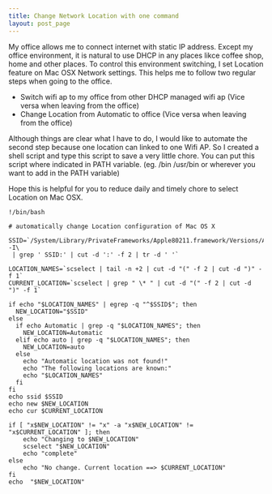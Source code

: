```yaml
---
title: Change Network Location with one command
layout: post_page
---
```


My office allows me to connect internet with static IP address. Except my office environment, it is natural to use DHCP in any places likce coffee shop, home and other places. To control this environment switching, I set Location feature on Mac OSX Network settings. This helps me to follow two regular steps when going to the office. 
* Switch wifi ap to my office  from other DHCP managed wifi ap (Vice versa when leaving from the office)
* Change Location from Automatic to office (Vice versa when leaving from the office)

Although things are clear what I have to do, I would like to automate the second step because one location can linked to one Wifi AP. So I created a shell script and type this script to save a very little chore. You can put this script where indicated in PATH variable. (eg. /bin /usr/bin or wherever you want to add in the PATH variable)


Hope this is helpful for you to reduce daily and timely chore to select Location on Mac OSX.

```
!/bin/bash

# automatically change Location configuration of Mac OS X 

SSID=`/System/Library/PrivateFrameworks/Apple80211.framework/Versions/A/Resources/airport -I\
 | grep ' SSID:' | cut -d ':' -f 2 | tr -d ' '`

LOCATION_NAMES=`scselect | tail -n +2 | cut -d "(" -f 2 | cut -d ")" -f 1`
CURRENT_LOCATION=`scselect | grep " \* " | cut -d "(" -f 2 | cut -d ")" -f 1`

if echo "$LOCATION_NAMES" | egrep -q "^$SSID$"; then
  NEW_LOCATION="$SSID"
else
  if echo Automatic | grep -q "$LOCATION_NAMES"; then
    NEW_LOCATION=Automatic
  elif echo auto | grep -q "$LOCATION_NAMES"; then
    NEW_LOCATION=auto
  else
    echo "Automatic location was not found!"
    echo "The following locations are known:"
    echo "$LOCATION_NAMES"
  fi
fi
echo ssid $SSID
echo new $NEW_LOCATION
echo cur $CURRENT_LOCATION

if [ "x$NEW_LOCATION" != "x" -a "x$NEW_LOCATION" != "x$CURRENT_LOCATION" ]; then
    echo "Changing to $NEW_LOCATION"
    scselect "$NEW_LOCATION"
    echo "complete"
else
    echo "No change. Current location ==> $CURRENT_LOCATION"
fi
echo  "$NEW_LOCATION"

```